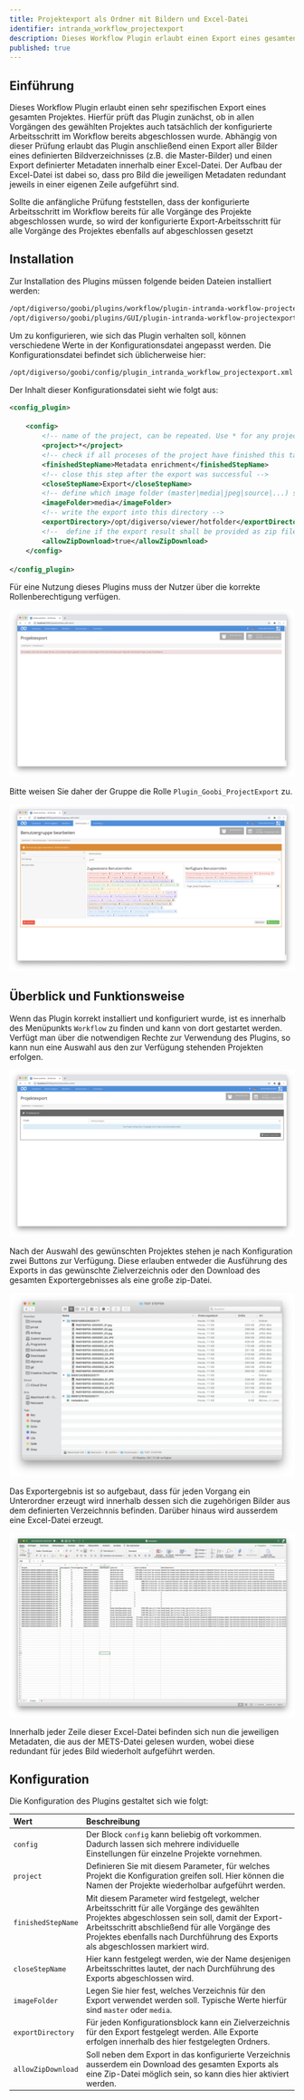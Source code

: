 ```yaml
---
title: Projektexport als Ordner mit Bildern und Excel-Datei
identifier: intranda_workflow_projectexport
description: Dieses Workflow Plugin erlaubt einen Export eines gesamten Projektes in eine Verzeichnisstruktur mit einer Excel-Datei und den zugehörigen Bildern gemäß spezifischer Projektvorgaben
published: true
---
```

## Einführung
Dieses Workflow Plugin erlaubt einen sehr spezifischen Export eines gesamten Projektes. Hierfür prüft das Plugin zunächst, ob in allen Vorgängen des gewählten Projektes auch tatsächlich der konfigurierte Arbeitsschritt im Workflow bereits abgeschlossen wurde. Abhängig von dieser Prüfung erlaubt das Plugin anschließend einen Export aller Bilder eines definierten Bildverzeichnisses (z.B. die Master-Bilder) und einen Export definierter Metadaten innerhalb einer Excel-Datei. Der Aufbau der Excel-Datei ist dabei so, dass pro Bild die jeweiligen Metadaten redundant jeweils in einer eigenen Zeile aufgeführt sind.

Sollte die anfängliche Prüfung feststellen, dass der konfigurierte Arbeitsschritt im Workflow bereits für alle Vorgänge des Projekte abgeschlossen wurde, so wird der konfigurierte Export-Arbeitsschritt für alle Vorgänge des Projektes ebenfalls auf abgeschlossen gesetzt


## Installation
Zur Installation des Plugins müssen folgende beiden Dateien installiert werden:

```bash
/opt/digiverso/goobi/plugins/workflow/plugin-intranda-workflow-projectexport-base.jar
/opt/digiverso/goobi/plugins/GUI/plugin-intranda-workflow-projectexport-gui.jar
```

Um zu konfigurieren, wie sich das Plugin verhalten soll, können verschiedene Werte in der Konfigurationsdatei angepasst werden. Die Konfigurationsdatei befindet sich üblicherweise hier:

```bash
/opt/digiverso/goobi/config/plugin_intranda_workflow_projectexport.xml
```

Der Inhalt dieser Konfigurationsdatei sieht wie folgt aus:

```xml
<config_plugin>

    <config>
        <!-- name of the project, can be repeated. Use * for any project -->
        <project>*</project>
        <!-- check if all proceses of the project have finished this task -->
        <finishedStepName>Metadata enrichment</finishedStepName>
        <!-- close this step after the export was successful -->
        <closeStepName>Export</closeStepName>
        <!-- define which image folder (master|media|jpeg|source|...) shall be used for the export -->
        <imageFolder>media</imageFolder>
        <!-- write the export into this directory -->
        <exportDirectory>/opt/digiverso/viewer/hotfolder</exportDirectory>
        <!--  define if the export result shall be provided as zip file download -->
        <allowZipDownload>true</allowZipDownload>
    </config>

</config_plugin>
```

Für eine Nutzung dieses Plugins muss der Nutzer über die korrekte Rollenberechtigung verfügen.

![Ohne korrekte Berechtigung ist das Plugin nicht nutzbar](screen1_de.png)

Bitte weisen Sie daher der Gruppe die Rolle `Plugin_Goobi_ProjectExport` zu.

![Korrekt zugewiesene Rolle für die Nutzer](screen2_de.png)


## Überblick und Funktionsweise
Wenn das Plugin korrekt installiert und konfiguriert wurde, ist es innerhalb des Menüpunkts `Workflow` zu finden und kann von dort gestartet werden. Verfügt man über die notwendigen Rechte zur Verwendung des Plugins, so kann nun eine Auswahl aus den zur Verfügung stehenden Projekten erfolgen.

![Auswahl des Projektes](screen3_de.png)

Nach der Auswahl des gewünschten Projektes stehen je nach Konfiguration zwei Buttons zur Verfügung. Diese erlauben entweder die Ausführung des Exports in das gewünschte Zielverzeichnis oder den Download des gesamten Exportergebnisses als eine große zip-Datei.

![Aufbau des Verzeichnisses nach Durchführung des Exports](screen4.png)

Das Exportergebnis ist so aufgebaut, dass für jeden Vorgang ein Unterordner erzeugt wird innerhalb dessen sich die zugehörigen Bilder aus dem definierten Verzeichnnis befinden. Darüber hinaus wird ausserdem eine Excel-Datei erzeugt.

![Aufbau einer exportierten Exceldatei mit allen zugehörigen Metadaten pro Bild](screen5.png)

Innerhalb jeder Zeile dieser Excel-Datei befinden sich nun die jeweiligen Metadaten, die aus der METS-Datei gelesen wurden, wobei diese redundant für jedes Bild wiederholt aufgeführt werden.


## Konfiguration
Die Konfiguration des Plugins gestaltet sich wie folgt:

| Wert | Beschreibung |
| :--- | :--- |
| `config` | Der Block `config` kann beliebig oft vorkommen. Dadurch lassen sich mehrere individuelle Einstellungen für einzelne Projekte vornehmen. |
| `project` | Definieren Sie mit diesem Parameter, für welches Projekt die Konfiguration greifen soll. Hier können die Namen der Projekte wiederholbar aufgeführt werden. |
| `finishedStepName` | Mit diesem Parameter wird festgelegt, welcher Arbeitsschritt für alle Vorgänge des gewählten Projektes abgeschlossen sein soll, damit der Export-Arbeitsschritt abschließend für alle Vorgänge des Projektes ebenfalls nach Durchführung des Exports als abgeschlossen markiert wird. |
| `closeStepName` | Hier kann festgelegt werden, wie der Name desjenigen Arbeitsschrittes lautet, der nach Durchführung des Exports abgeschlossen wird. |
| `imageFolder` | Legen Sie hier fest, welches Verzeichnis für den Export verwendet werden soll. Typische Werte hierfür sind `master` oder `media`. |
| `exportDirectory` | Für jeden Konfigurationsblock kann ein Zielverzeichnis für den Export festgelegt werden. Alle Exporte erfolgen innerhalb des hier festgelegten Ordners. |
| `allowZipDownload` | Soll neben dem Export in das konfigurierte Verzeichnis ausserdem ein Download des gesamten Exports als eine Zip-Datei möglich sein, so kann dies hier aktiviert werden. |
